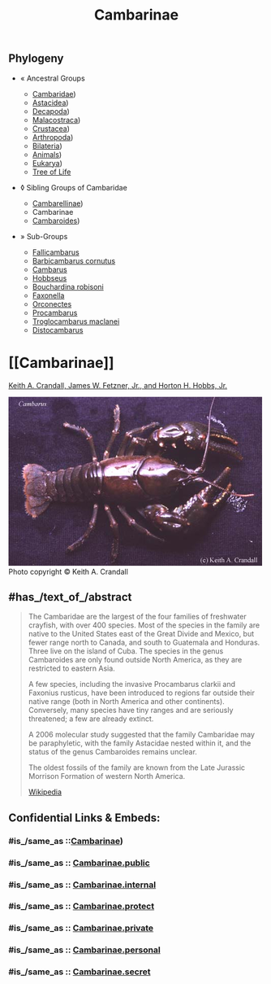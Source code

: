 ﻿---
title: Cambarinae
---

## Phylogeny 

-   « Ancestral Groups  
    -  [Cambaridae](../Cambaridae.md))
    -  [Astacidea](../../../Astacidea.md))
    -  [Decapoda](../../../../Decapoda.md))
    -  [Malacostraca](../../../../../Malacostraca.md))
    -  [Crustacea](../../../../../../Crustacea.md))
    -  [Arthropoda](../../../../../../../Arthropoda.md))
    -  [Bilateria](../../../../../../../../Bilateria.md))
    -  [Animals](../../../../../../../../../Animals.md))
    -  [Eukarya](../../../../../../../../../../Eukarya.md))
    -   [Tree of Life](../../../../../../../../../../Tree_of_Life.md)

-   ◊ Sibling Groups of  Cambaridae
    -  [Cambarellinae](Cambarellinae.md))
    -   Cambarinae
    -  [Cambaroides](Cambaroides.md))

-   » Sub-Groups
    -   [Fallicambarus](Fallicambarus)
    -   [Barbicambarus cornutus](Barbicambarus_cornutus)
    -   [Cambarus](Cambarus)
    -   [Hobbseus](Hobbseus)
    -   [Bouchardina robisoni](Bouchardina_robisoni)
    -   [Faxonella](Faxonella)
    -   [Orconectes](Orconectes)
    -   [Procambarus](Procambarus)
    -   [Troglocambarus maclanei](Troglocambarus_maclanei)
    -   [Distocambarus](Distocambarus)

# [[Cambarinae]] 

[Keith A. Crandall, James W. Fetzner, Jr., and Horton H. Hobbs, Jr.](http://www.tolweb.org/)

![Cambarus](Cambarinae/Cambarus.jpg) 
Photo copyright © Keith A. Crandall

## #has_/text_of_/abstract 

> The Cambaridae are the largest of the four families of freshwater crayfish, with over 400 species. Most of the species in the family are native to the United States east of the Great Divide and Mexico, but fewer range north to Canada, and south to Guatemala and Honduras. Three live on the island of Cuba. The species in the genus Cambaroides are only found outside North America, as they are restricted to eastern Asia.
>
> A few species, including the invasive Procambarus clarkii and Faxonius rusticus, have been introduced to regions far outside their native range (both in North America and other continents). Conversely, many species have tiny ranges and are seriously threatened; a few are already extinct.
>
> A 2006 molecular study suggested that the family Cambaridae may be paraphyletic, with the family Astacidae nested within it, and the status of the genus Cambaroides remains unclear.
>
> The oldest fossils of the family are known from the Late Jurassic Morrison Formation of western North America.
>
> [Wikipedia](https://en.wikipedia.org/wiki/Cambaridae) 


## Confidential Links & Embeds: 

### #is_/same_as ::[Cambarinae](Cambarinae.md)) 

### #is_/same_as :: [Cambarinae.public](/_public/bio/bio~Domain/Eukarya/Animals/Bilateria/Arthropoda/Crustacea/Malacostraca/Decapoda/Astacidea/Astacidae/Cambaridae/Cambarinae.public.md) 

### #is_/same_as :: [Cambarinae.internal](/_internal/bio/bio~Domain/Eukarya/Animals/Bilateria/Arthropoda/Crustacea/Malacostraca/Decapoda/Astacidea/Astacidae/Cambaridae/Cambarinae.internal.md) 

### #is_/same_as :: [Cambarinae.protect](/_protect/bio/bio~Domain/Eukarya/Animals/Bilateria/Arthropoda/Crustacea/Malacostraca/Decapoda/Astacidea/Astacidae/Cambaridae/Cambarinae.protect.md) 

### #is_/same_as :: [Cambarinae.private](/_private/bio/bio~Domain/Eukarya/Animals/Bilateria/Arthropoda/Crustacea/Malacostraca/Decapoda/Astacidea/Astacidae/Cambaridae/Cambarinae.private.md) 

### #is_/same_as :: [Cambarinae.personal](/_personal/bio/bio~Domain/Eukarya/Animals/Bilateria/Arthropoda/Crustacea/Malacostraca/Decapoda/Astacidea/Astacidae/Cambaridae/Cambarinae.personal.md) 

### #is_/same_as :: [Cambarinae.secret](/_secret/bio/bio~Domain/Eukarya/Animals/Bilateria/Arthropoda/Crustacea/Malacostraca/Decapoda/Astacidea/Astacidae/Cambaridae/Cambarinae.secret.md)

